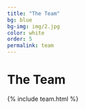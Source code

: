 ```yaml
---
title: "The Team"
bg: blue
bg-img: img/2.jpg
color: white
order: 5
permalink: team
---
```


<h1 class="aclonica">The Team</h1>
{% include team.html %}